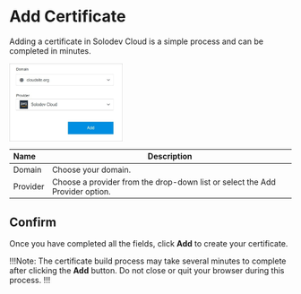 # Add Certificate

Adding a certificate in Solodev Cloud is a simple process and can be completed in minutes.

<img src="../../../images/addcertificate.jpg" alt="addcertificate" style="width: 40%; display: block"></a>

**Name** | **Description** 
:--- | ---
Domain | Choose your domain.
Provider | Choose a provider from the drop-down list or select the Add Provider option.

## Confirm

Once you have completed all the fields, click **Add** to create your certificate.

!!!Note:
The certificate build process may take several minutes to complete after clicking the **Add** button. Do not close or quit your browser during this process.
!!!




